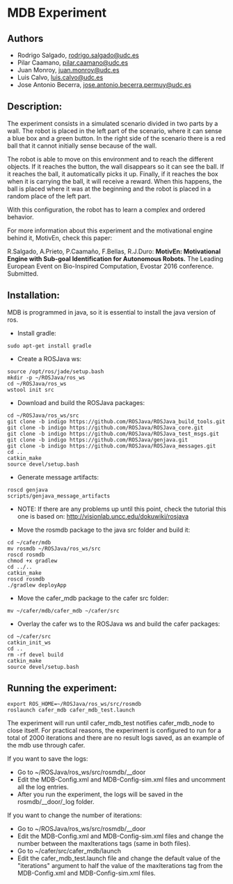 MDB Experiment
==============

Authors
-------
- Rodrigo Salgado, rodrigo.salgado@udc.es
- Pilar Caamano, pilar.caamano@udc.es
- Juan Monroy, juan.monroy@udc.es
- Luis Calvo, luis.calvo@udc.es
- Jose Antonio Becerra, jose.antonio.becerra.permuy@udc.es

Description:
------------

The experiment consists in a simulated scenario divided in two parts by a wall. The robot is placed in the left part of the scenario, where it can sense a blue box and a green button. In the right side of the scenario there is a red ball that it cannot initially sense because of the wall.

The robot is able to move on this environment and to reach the different objects. If it reaches the button, the wall disappears so it can see the ball. If it reaches the ball, it automatically picks it up. Finally, if it reaches the box when it is carrying the ball, it will receive a reward. When this happens, the ball is placed where it was at the beginning and the robot is placed in a random place of the left part.

With this configuration, the robot has to learn a complex and ordered behavior.

For more information about this experiment and the motivational engine behind it, MotivEn, check this paper:

R.Salgado, A.Prieto, P.Caamaño, F.Bellas, R.J.Duro: **MotivEn: Motivational Engine with Sub-goal Identification for Autonomous Robots.** The Leading European Event on Bio-Inspired Computation, Evostar 2016 conference. Submitted.


Installation:
-------------

MDB is programmed in java, so it is essential to install the java version of ros.

- Install gradle:
```
sudo apt-get install gradle 
```

- Create a ROSJava ws:
```
source /opt/ros/jade/setup.bash
mkdir -p ~/ROSJava/ros_ws
cd ~/ROSJava/ros_ws
wstool init src
```

- Download and build the ROSJava packages:
```
cd ~/ROSJava/ros_ws/src
git clone -b indigo https://github.com/ROSJava/ROSJava_build_tools.git
git clone -b indigo https://github.com/ROSJava/ROSJava_core.git 
git clone -b indigo https://github.com/ROSJava/ROSJava_test_msgs.git
git clone -b indigo https://github.com/ROSJava/genjava.git
git clone -b indigo https://github.com/ROSJava/ROSJava_messages.git
cd ..
catkin_make
source devel/setup.bash
```

- Generate message artifacts:
```
roscd genjava
scripts/genjava_message_artifacts
```

- NOTE: If there are any problems up until this point, check the tutorial this one is based on:
http://visionlab.uncc.edu/dokuwiki/rosjava
 
- Move the rosmdb package to the java src folder and build it:
``` 
cd ~/cafer/mdb
mv rosmdb ~/ROSJava/ros_ws/src
roscd rosmdb
chmod +x gradlew
cd ../..
catkin_make
roscd rosmdb
./gradlew deployApp
```

- Move the cafer_mdb package to the cafer src folder:
```
mv ~/cafer/mdb/cafer_mdb ~/cafer/src
```

- Overlay the cafer ws to the ROSJava ws and build the cafer packages:
```
cd ~/cafer/src
catkin_init_ws
cd ..
rm -rf devel build
catkin_make
source devel/setup.bash
```

Running the experiment:
-----------------------
```
export ROS_HOME=~/ROSJava/ros_ws/src/rosmdb 
roslaunch cafer_mdb cafer_mdb_test.launch
```

The experiment will run until cafer_mdb_test notifies cafer_mdb_node to close itself. For practical reasons, the experiment is configured to run for a total of 2000 iterations and there are no result logs saved, as an example of the mdb use through cafer. 

If you want to save the logs:
- Go to ~/ROSJava/ros_ws/src/rosmdb/__door
- Edit the MDB-Config.xml and MDB-Config-sim.xml files and uncomment all the log entries.
- After you run the experiment, the logs will be saved in the rosmdb/__door/_log folder.

If you want to change the number of iterations:
- Go to ~/ROSJava/ros_ws/src/rosmdb/__door
- Edit the MDB-Config.xml and MDB-Config-sim.xml files and change the number between the maxIterations tags (same in both files).
- Go to ~/cafer/src/cafer_mdb/launch
- Edit the cafer_mdb_test.launch file and change the default value of the "iterations" argument to half the value of the maxIterations tag from the MDB-Config.xml and MDB-Config-sim.xml files. 


